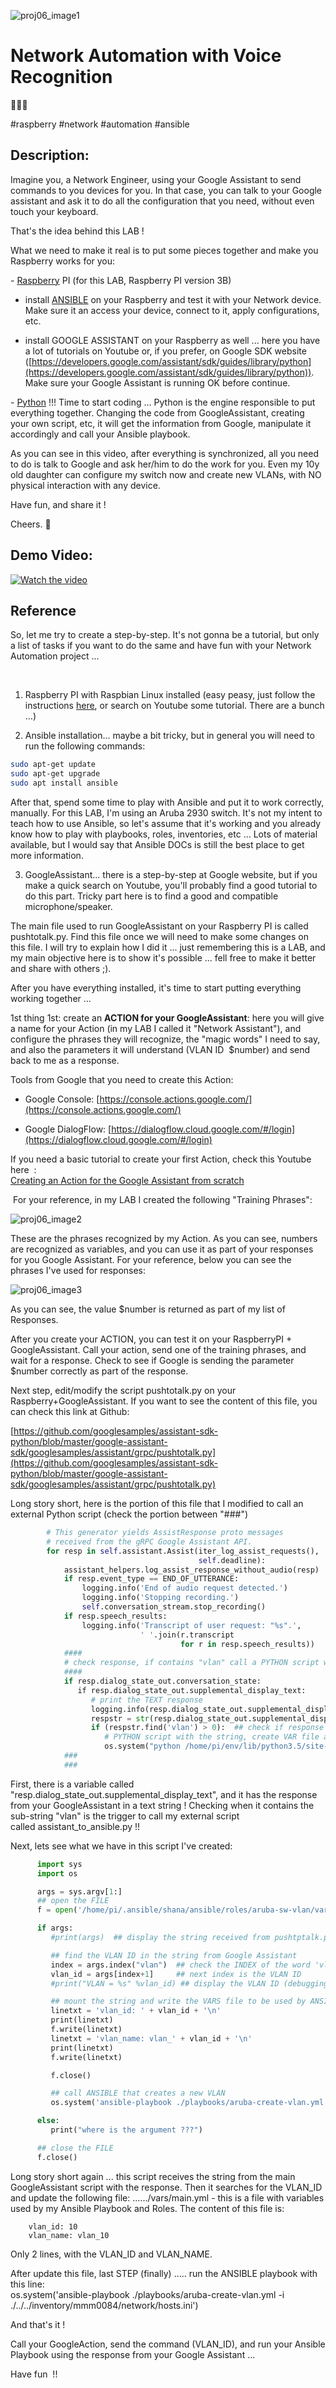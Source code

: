 ![proj06_image1](https://github.com/mmiller1br/mm_projects/assets/32887571/3410d4c5-7079-410f-9d1f-5c8c5a22f3e1)


# Network Automation with Voice Recognition
🎤🤖🚀

#raspberry #network #automation #ansible

## Description:

Imagine you, a Network Engineer, using your Google Assistant to send commands to you devices for you. In that case, you can talk to your Google assistant and ask it to do all the configuration that you need, without even touch your keyboard.

That's the idea behind this LAB !

What we need to make it real is to put some pieces together and make you Raspberry works for you:

- [Raspberry](https://www.raspberrypi.org/) PI (for this LAB, Raspberry PI version 3B)

- install [ANSIBLE](https://docs.ansible.com/ansible/latest/network/getting_started/index.html) on your Raspberry and test it with your Network device. Make sure it an access your device, connect to it, apply configurations, etc.

- install GOOGLE ASSISTANT on your Raspberry as well ... here you have a lot of tutorials on Youtube or, if you prefer, on Google SDK website ([https://developers.google.com/assistant/sdk/guides/library/python](https://developers.google.com/assistant/sdk/guides/library/python)). Make sure your Google Assistant is running OK before continue.

- [Python](https://www.python.org/) !!! Time to start coding ... Python is the engine responsible to put everything together. Changing the code from GoogleAssistant, creating your own script, etc, it will get the information from Google, manipulate it accordingly and call your Ansible playbook.

As you can see in this video, after everything is synchronized, all you need to do is talk to Google and ask her/him to do the work for you. Even my 10y old daughter can configure my switch now and create new VLANs, with NO physical interaction with any device.

Have fun, and share it !

Cheers. 🍻


## Demo Video:

[![Watch the video](https://youtu.be/NENi-g-LSzc/default.jpg)](https://youtu.be/NENi-g-LSzc)


## Reference

So, let me try to create a step-by-step. It's not gonna be a tutorial, but only a list of tasks if you want to do the same and have fun with your Network Automation project ...

​
1. Raspberry PI with Raspbian Linux installed (easy peasy, just follow the instructions [here](https://www.raspberrypi.org/documentation/installation/installing-images/), or search on Youtube some tutorial. There are a bunch ...)
    
2. Ansible installation... maybe a bit tricky, but in general you will need to run the following commands:

```bash
sudo apt-get update   
sudo apt-get upgrade  
sudo apt install ansible  
```   

After that, spend some time to play with Ansible and put it to work correctly, manually. For this LAB, I'm using an Aruba 2930 switch. It's not my intent to teach how to use Ansible, so let's assume that it's working and you already know how to play with playbooks, roles, inventories, etc ... Lots of material available, but I would say that Ansible DOCs is still the best place to get more information.

3. GoogleAssistant... there is a step-by-step at Google website, but if you make a quick search on Youtube, you'll probably find a good tutorial to do this part. Tricky part here is to find a good and compatible microphone/speaker. 


The main file used to run GoogleAssistant on your Raspberry PI is called pushtotalk.py. Find this file once we will need to make some changes on this file. I will try to explain how I did it ... just remembering this is a LAB, and my main objective here is to show it's possible ... fell free to make it better and share with others ;). 

After you have everything installed, it's time to start putting everything working together ...

1st thing 1st: create an **ACTION for your GoogleAssistant**:
here you will give a name for your Action (in my LAB I called it "Network Assistant"), and configure the phrases they will recognize, the "magic words" I need to say, and also the parameters it will understand (VLAN ID  $number) and send back to me as a response.

Tools from Google that you need to create this Action:

- Google Console: [https://console.actions.google.com/](https://console.actions.google.com/)

- Google DialogFlow: [https://dialogflow.cloud.google.com/#/login](https://dialogflow.cloud.google.com/#/login)

If you need a basic tutorial to create your first Action, check this Youtube here  :  
[Creating an Action for the Google Assistant from scratch](https://www.youtube.com/watch?v=plr65MD-FBY)

​
For your reference, in my LAB I created the following "Training Phrases":

![proj06_image2](https://github.com/mmiller1br/mm_projects/assets/32887571/4361a533-0b01-45f8-83ac-c9ee81d2955f)


These are the phrases recognized by my Action. As you can see, numbers are recognized as variables, and you can use it as part of your responses for you Google Assistant. For your reference, below you can see the phrases I've used for responses:

![proj06_image3](https://github.com/mmiller1br/mm_projects/assets/32887571/4abf4ff0-859c-4148-a9b1-48b71fab12b2)


As you can see, the value $number is returned as part of my list of Responses.

After you create your ACTION, you can test it on your RaspberryPI + GoogleAssistant. Call your action, send one of the training phrases, and wait for a response. Check to see if Google is sending the parameter $number correctly as part of the response.

Next step, edit/modify the script pushtotalk.py on your Raspberry+GoogleAssistant. If you want to see the content of this file, you can check this link at Github:

[https://github.com/googlesamples/assistant-sdk-python/blob/master/google-assistant-sdk/googlesamples/assistant/grpc/pushtotalk.py](https://github.com/googlesamples/assistant-sdk-python/blob/master/google-assistant-sdk/googlesamples/assistant/grpc/pushtotalk.py)

Long story short, here is the portion of this file that I modified to call an external Python script (check the portion between "###")

``` python
        # This generator yields AssistResponse proto messages  
        # received from the gRPC Google Assistant API.  
        for resp in self.assistant.Assist(iter_log_assist_requests(),  
                                          self.deadline):  
            assistant_helpers.log_assist_response_without_audio(resp)  
            if resp.event_type == END_OF_UTTERANCE:  
                logging.info('End of audio request detected.')  
                logging.info('Stopping recording.')  
                self.conversation_stream.stop_recording()  
            if resp.speech_results:  
                logging.info('Transcript of user request: "%s".',  
                             ' '.join(r.transcript  
                                      for r in resp.speech_results))  
            ####  
            # check response, if contains "vlan" call a PYTHON script with response as TEXT  
            ####  
            if resp.dialog_state_out.conversation_state:  
               if resp.dialog_state_out.supplemental_display_text:  
                  # print the TEXT response  
                  logging.info(resp.dialog_state_out.supplemental_display_text)  
                  respstr = str(resp.dialog_state_out.supplemental_display_text)  
                  if (respstr.find('vlan') > 0):  ## check if response contains word "vlan"  
                     # PYTHON script with the string, create VAR file and CALL ANSIBLE playbook  
                     os.system("python /home/pi/env/lib/python3.5/site-packages/googlesamples/assistant/grpc/assistant_to_ansible.py %s" %respstr)  
            ###  
            ###
```


First, there is a variable called "resp.dialog_state_out.supplemental_display_text", and it has the response from your GoogleAssistant in a text string ! Checking when it contains the sub-string "vlan" is the trigger to call my external script called assistant_to_ansible.py !!

Next, lets see what we have in this script I've created:

```python
      import sys  
      import os

      args = sys.argv[1:]  
      ## open the FILE  
      f = open('/home/pi/.ansible/shana/ansible/roles/aruba-sw-vlan/vars/main.yml', 'w')

      if args:  
         #print(args)  ## display the string received from pushtptalk.py

         ## find the VLAN ID in the string from Google Assistant  
         index = args.index("vlan")  ## check the INDEX of the word 'vlan'  
         vlan_id = args[index+1]     ## next index is the VLAN ID  
         #print("VLAN = %s" %vlan_id) ## display the VLAN ID (debugging)

         ## mount the string and write the VARS file to be used by ANSIBLE  
         linetxt = 'vlan_id: ' + vlan_id + '\n'  
         print(linetxt)  
         f.write(linetxt)  
         linetxt = 'vlan_name: vlan_' + vlan_id + '\n'  
         print(linetxt)  
         f.write(linetxt)

         f.close()

         ## call ANSIBLE that creates a new VLAN  
         os.system('ansible-playbook ./playbooks/aruba-create-vlan.yml -i ./../../inventory/mmm0084/network/hosts.ini')

      else:  
         print("where is the argument ???")

      ## close the FILE  
      f.close()
```


Long story short again ... this script receives the string from the main GoogleAssistant script with the response. Then it searches for the VLAN_ID and update the following file: ....../vars/main.yml - this is a file with variables used by my Ansible Playbook and Roles. The content of this file is:

```
    vlan_id: 10  
    vlan_name: vlan_10
```


Only 2 lines, with the VLAN_ID and VLAN_NAME.

After update this file, last STEP (finally) ..... run the ANSIBLE playbook with this line:  
os.system('ansible-playbook ./playbooks/aruba-create-vlan.yml -i ./../../inventory/mmm0084/network/hosts.ini')

And that's it !

Call your GoogleAction, send the command (VLAN_ID), and run your Ansible Playbook using the response from your Google Assistant ...


Have fun  !!
